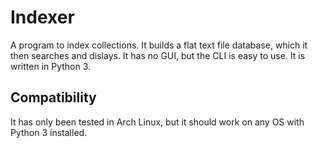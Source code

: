# Indexer
A program to index collections. It builds a flat text file database, 
which it then searches and dislays. It has no GUI, but the CLI is easy 
to use. It is written in Python 3.
## Compatibility
It has only been tested in Arch Linux, but it should work on any OS with 
Python 3 installed.
